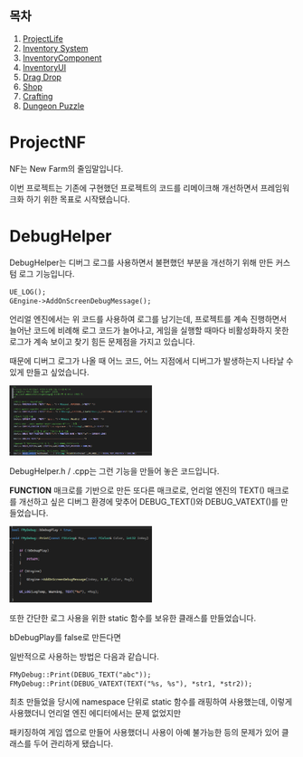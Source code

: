 ## 목차

1. [ProjectLife](#projectlife)
2. [Inventory System](#inventory-system)
3. [InventoryComponent](#inventorycomponent)
4. [InventoryUI](#inventory-ui)
5. [Drag Drop](#drag-drop)
6. [Shop](#shop)
7. [Crafting](#crafting)
8. [Dungeon Puzzle](#dungeon-puzzle)

# ProjectNF

NF는 New Farm의 줄임말입니다.

이번 프로젝트는 기존에 구현했던 프로젝트의 코드를 리메이크해 개선하면서 프레임워크화 하기 위한 목표로 시작됐습니다.

# DebugHelper

DebugHelper는 디버그 로그를 사용하면서 불편했던 부분을 개선하기 위해 만든 커스텀 로그 기능입니다.

```
UE_LOG();
GEngine->AddOnScreenDebugMessage();
```
언리얼 엔진에서는 위 코드를 사용하여 로그를 남기는데, 프로젝트를 계속 진행하면서 늘어난 코드에 비례해 로그 코드가 늘어나고, 게임을 실행할 때마다 비활성화하지 못한 로그가 계속 보이고 찾기 힘든 문제점을 가지고 있습니다.

때문에 디버그 로그가 나올 때 어느 코드, 어느 지점에서 디버그가 발생하는지 나타날 수 있게 만들고 싶었습니다.

<img src="ExplainImages/DebugHelper01.png" width="50%">

DebugHelper.h / .cpp는 그런 기능을 만들어 놓은 코드입니다.

__FUNCTION__ 매크로를 기반으로 만든 또다른 매크로로, 언리얼 엔진의 TEXT() 매크로를 개선하고 싶은 디버그 환경에 맞추어 DEBUG_TEXT()와 DEBUG_VATEXT()를 만들었습니다.


<img src="ExplainImages/DebugHelper02.png" width="50%">


또한 간단한 로그 사용을 위한 static 함수를 보유한 클래스를 만들었습니다.

bDebugPlay를 false로 만든다면

일반적으로 사용하는 방법은 다음과 같습니다.

```
FMyDebug::Print(DEBUG_TEXT("abc"));
FMyDebug::Print(DEBUG_VATEXT(TEXT("%s, %s"), *str1, *str2));
```

최초 만들었을 당시에 namespace 단위로 static 함수를 래핑하여 사용했는데, 이렇게 사용했더니 언리얼 엔진 에디터에서는 문제 없었지만

패키징하여 게임 앱으로 만들어 사용했더니 사용이 아예 불가능한 등의 문제가 있어 클래스를 두어 관리하게 됐습니다.







